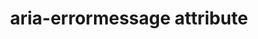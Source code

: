 ---
{
  "title": "aria-errormessage attribute",
  "description": "Identifies the element that provides an error message for the object.  See related aria-invalid and aria-describedby. ",
  "category": "aria",
  "keywords": [
    "aria-errormessage attribute"
  ],
  "last_test_date": "2019-09-02",
  "test_results_url": "https://a11ysupport.io/tech/aria/aria-errormessage_attribute",
  "test_url": "https://a11ysupport.io/tech/aria/aria-errormessage_attribute",
  "notes_by_num": {
    "1": "Didn't convey the error when the error message is NOT pertinent",
    "2": "Didn't convey that the referenced error message is pertinent"
  },
  "stats": {
    "jaws": {
      "chrome": {
        "76": "y"
      },
      "ie": {
        "11": "a #1"
      },
      "firefox": {
        "66": "a"
      },
      "edge": {
        "44": "u"
      }
    },
    "narrator": {
      "edge": {
        "44.17763": "a #2"
      }
    },
    "nvda": {
      "chrome": {
        "76": "u #2"
      },
      "firefox": {
        "68": "a #2"
      }
    },
    "orca": {
      "firefox": {
        "69": "y"
      }
    },
    "talkback": {
      "and_chr": {
        "76": "a #2"
      }
    },
    "vo_ios": {
      "ios_saf": {
        "12.4.1": "a #2"
      }
    },
    "vo_macos": {
      "safari": {
        "12.1.2": "a #2"
      }
    }
  },
  "links": {
    "ARIA spec for aria-errormessage": "https://www.w3.org/TR/wai-aria-1.1/#aria-errormessage"
  }
}
---